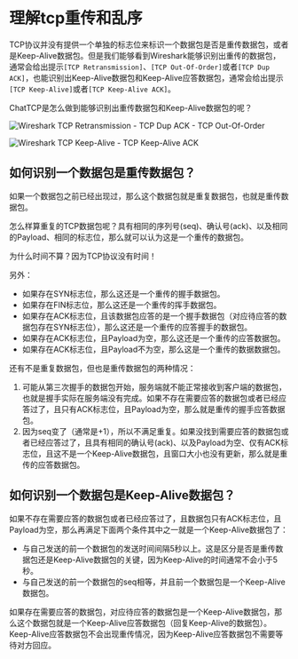 # 理解tcp重传和乱序

TCP协议并没有提供一个单独的标志位来标识一个数据包是否是重传数据包，或者是Keep-Alive数据包。但是我们能够看到Wireshark能够识别出重传的数据包，
通常会给出提示`[TCP Retransmission]`、`[TCP Out-Of-Order]`或者`[TCP Dup ACK]`，也能识别出Keep-Alive数据包和Keep-Alive应答数据包，通常会给出提示
`[TCP Keep-Alive]`或者`[TCP Keep-Alive ACK]`。

ChatTCP是怎么做到能够识别出重传数据包和Keep-Alive数据包的呢？

![Wireshark TCP Retransmission - TCP Dup ACK - TCP Out-Of-Order](/images/tcp-packet-retransmission-and-out-of-order/wireshark-tcp-retransmission.webp)

![Wireshark TCP Keep-Alive - TCP Keep-Alive ACK](/images/tcp-packet-retransmission-and-out-of-order/wireshark-keep-alive.webp)

## 如何识别一个数据包是重传数据包？

如果一个数据包之前已经出现过，那么这个数据包就是重复数据包，也就是重传数据包。

怎么样算重复的TCP数据包呢？具有相同的序列号(seq)、确认号(ack)、以及相同的Payload、相同的标志位，那么就可以认为这是一个重传的数据包。

为什么时间不算？因为TCP协议没有时间！

另外：
* 如果存在SYN标志位，那么这还是一个重传的握手数据包。
* 如果存在FIN标志位，那么这还是一个重传的挥手数据包。
* 如果存在ACK标志位，且该数据包应答的是一个握手数据包（对应待应答的数据包存在SYN标志位），那么这还是一个重传的应答握手的数据包。
* 如果存在ACK标志位，且Payload为空，那么这还是一个重传的应答数据包。
* 如果存在ACK标志位，且Payload不为空，那么这是一个重传的数据数据包。

还有不是重复数据包，但也是重传数据包的两种情况：

1. 可能从第三次握手的数据包开始，服务端就不能正常接收到客户端的数据包，也就是握手实际在服务端没有完成。如果不存在需要应答的数据包或者已经应答过了，且只有ACK标志位，且Payload为空，那么就是重传的握手应答数据包。
2. 因为seq变了（通常是+1），所以不满足重复。如果没找到需要应答的数据包或者已经应答过了，且具有相同的确认号(ack)、以及Payload为空、仅有ACK标志位，且这不是一个Keep-Alive数据包，且窗口大小也没有更新，那么就是重传的应答数据包。

## 如何识别一个数据包是Keep-Alive数据包？

如果不存在需要应答的数据包或者已经应答过了，且数据包只有ACK标志位，且Payload为空，那么再满足下面两个条件其中之一就是一个Keep-Alive数据包了：
* 与自己发送的前一个数据包的发送时间间隔5秒以上。这是区分是否是重传数据包还是Keep-Alive数据包的关键，因为Keep-Alive的时间通常不会小于5秒。
* 与自己发送的前一个数据包的seq相等，并且前一个数据包是一个Keep-Alive数据包。

如果存在需要应答的数据包，对应待应答的数据包是一个Keep-Alive数据包，那么这个数据包就是一个Keep-Alive应答数据包（回复Keep-Alive的数据包）。
Keep-Alive应答数据包不会出现重传情况，因为Keep-Alive应答数据包不需要等待对方回应。
